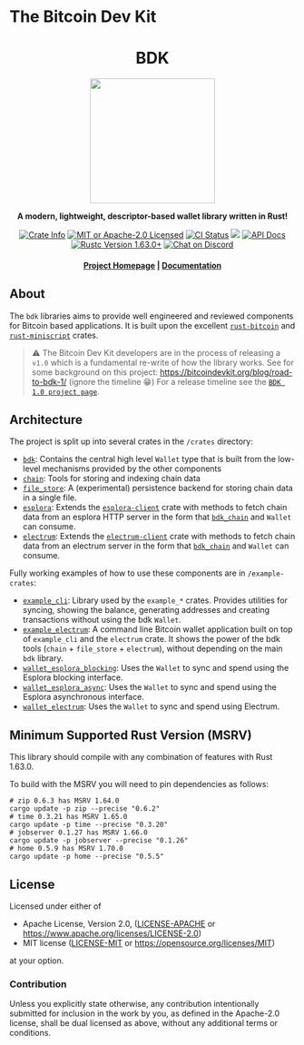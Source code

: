 # The Bitcoin Dev Kit

<div align="center">
  <h1>BDK</h1>

  <img src="./static/bdk.png" width="220" />

  <p>
    <strong>A modern, lightweight, descriptor-based wallet library written in Rust!</strong>
  </p>

  <p>
    <a href="https://crates.io/crates/bdk"><img alt="Crate Info" src="https://img.shields.io/crates/v/bdk.svg"/></a>
    <a href="https://github.com/bitcoindevkit/bdk/blob/master/LICENSE"><img alt="MIT or Apache-2.0 Licensed" src="https://img.shields.io/badge/license-MIT%2FApache--2.0-blue.svg"/></a>
    <a href="https://github.com/bitcoindevkit/bdk/actions?query=workflow%3ACI"><img alt="CI Status" src="https://github.com/bitcoindevkit/bdk/workflows/CI/badge.svg"></a>
    <a href="https://coveralls.io/github/bitcoindevkit/bdk?branch=master"><img src="https://coveralls.io/repos/github/bitcoindevkit/bdk/badge.svg?branch=master"/></a>
    <a href="https://docs.rs/bdk"><img alt="API Docs" src="https://img.shields.io/badge/docs.rs-bdk-green"/></a>
    <a href="https://blog.rust-lang.org/2022/08/11/Rust-1.63.0.html"><img alt="Rustc Version 1.63.0+" src="https://img.shields.io/badge/rustc-1.63.0%2B-lightgrey.svg"/></a>
    <a href="https://discord.gg/d7NkDKm"><img alt="Chat on Discord" src="https://img.shields.io/discord/753336465005608961?logo=discord"></a>
  </p>

  <h4>
    <a href="https://bitcoindevkit.org">Project Homepage</a>
    <span> | </span>
    <a href="https://docs.rs/bdk">Documentation</a>
  </h4>
</div>

## About

The `bdk` libraries aims to provide well engineered and reviewed components for Bitcoin based applications.
It is built upon the excellent [`rust-bitcoin`] and [`rust-miniscript`] crates.

> ⚠ The Bitcoin Dev Kit developers are in the process of releasing a `v1.0` which is a fundamental re-write of how the library works.
> See for some background on this project: https://bitcoindevkit.org/blog/road-to-bdk-1/ (ignore the timeline 😁)
> For a release timeline see the [`BDK 1.0 project page`].

## Architecture

The project is split up into several crates in the `/crates` directory:

- [`bdk`](./crates/bdk): Contains the central high level `Wallet` type that is built from the low-level mechanisms provided by the other components
- [`chain`](./crates/chain): Tools for storing and indexing chain data
- [`file_store`](./crates/file_store): A (experimental) persistence backend for storing chain data in a single file.
- [`esplora`](./crates/esplora): Extends the [`esplora-client`] crate with methods to fetch chain data from an esplora HTTP server in the form that [`bdk_chain`] and `Wallet` can consume.
- [`electrum`](./crates/electrum): Extends the [`electrum-client`] crate with methods to fetch chain data from an electrum server in the form that [`bdk_chain`] and `Wallet` can consume.

Fully working examples of how to use these components are in `/example-crates`:
- [`example_cli`](./example-crates/example_cli): Library used by the `example_*` crates. Provides utilities for syncing, showing the balance, generating addresses and creating transactions without using the bdk `Wallet`.
- [`example_electrum`](./example-crates/example_electrum): A command line Bitcoin wallet application built on top of `example_cli` and the `electrum` crate. It shows the power of the bdk tools (`chain` + `file_store` + `electrum`), without depending on the main `bdk` library.
- [`wallet_esplora_blocking`](./example-crates/wallet_esplora_blocking): Uses the `Wallet` to sync and spend using the Esplora blocking interface.
- [`wallet_esplora_async`](./example-crates/wallet_esplora_async): Uses the `Wallet` to sync and spend using the Esplora asynchronous interface.
- [`wallet_electrum`](./example-crates/wallet_electrum): Uses the `Wallet` to sync and spend using Electrum.

[`BDK 1.0 project page`]: https://github.com/orgs/bitcoindevkit/projects/14
[`rust-miniscript`]: https://github.com/rust-bitcoin/rust-miniscript
[`rust-bitcoin`]: https://github.com/rust-bitcoin/rust-bitcoin
[`esplora-client`]: https://docs.rs/esplora-client/
[`electrum-client`]: https://docs.rs/electrum-client/
[`bdk_chain`]: https://docs.rs/bdk-chain/

## Minimum Supported Rust Version (MSRV)
This library should compile with any combination of features with Rust 1.63.0.

To build with the MSRV you will need to pin dependencies as follows:

```shell
# zip 0.6.3 has MSRV 1.64.0
cargo update -p zip --precise "0.6.2"
# time 0.3.21 has MSRV 1.65.0
cargo update -p time --precise "0.3.20"
# jobserver 0.1.27 has MSRV 1.66.0
cargo update -p jobserver --precise "0.1.26"
# home 0.5.9 has MSRV 1.70.0
cargo update -p home --precise "0.5.5"
```

## License

Licensed under either of

* Apache License, Version 2.0, ([LICENSE-APACHE](LICENSE-APACHE) or <https://www.apache.org/licenses/LICENSE-2.0>)
* MIT license ([LICENSE-MIT](LICENSE-MIT) or <https://opensource.org/licenses/MIT>)

at your option.

### Contribution

Unless you explicitly state otherwise, any contribution intentionally
submitted for inclusion in the work by you, as defined in the Apache-2.0
license, shall be dual licensed as above, without any additional terms or
conditions.
